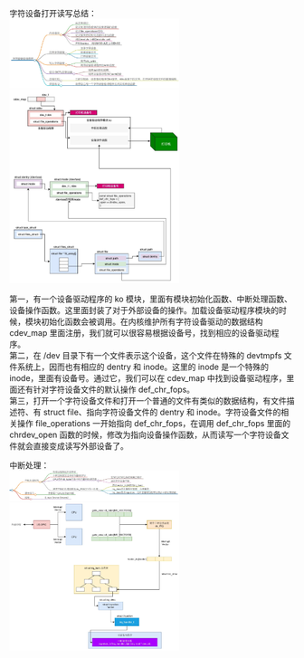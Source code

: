 字符设备打开读写总结：  
<img src="https://github.com/Yongli-Lisa/Linux-Notes1/blob/65fb71bbd97ffa7538b09be2061a5a5beed21be9/Img/%E8%BE%93%E5%85%A5%E8%BE%93%E5%87%BA/%E5%AD%97%E7%AC%A6%E8%AE%BE%E5%A4%87%E9%A9%B1%E5%8A%A8%E7%A8%8B%E5%BA%8F.JPG" width="300px">
<img src="https://github.com/Yongli-Lisa/Linux-Notes1/blob/18d439644bdbe28a7f4a1e2db017c8368cbeab1e/Img/%E8%BE%93%E5%85%A5%E8%BE%93%E5%87%BA/%E5%AD%97%E7%AC%A6%E8%AE%BE%E5%A4%87%E5%B7%A5%E4%BD%9C%E6%80%BB%E7%BB%93.JPG" width="300px">  

第一，有一个设备驱动程序的 ko 模块，里面有模块初始化函数、中断处理函数、设备操作函数。这里面封装了对于外部设备的操作。加载设备驱动程序模块的时候，模块初始化函数会被调用。在内核维护所有字符设备驱动的数据结构 cdev_map 里面注册，我们就可以很容易根据设备号，找到相应的设备驱动程序。  
第二，在 /dev 目录下有一个文件表示这个设备，这个文件在特殊的 devtmpfs 文件系统上，因而也有相应的 dentry 和 inode。这里的 inode 是一个特殊的 inode，里面有设备号。通过它，我们可以在 cdev_map 中找到设备驱动程序，里面还有针对字符设备文件的默认操作 def_chr_fops。  
第三，打开一个字符设备文件和打开一个普通的文件有类似的数据结构，有文件描述符、有 struct file、指向字符设备文件的 dentry 和 inode。字符设备文件的相关操作 file_operations 一开始指向 def_chr_fops，在调用 def_chr_fops 里面的 chrdev_open 函数的时候，修改为指向设备操作函数，从而读写一个字符设备文件就会直接变成读写外部设备了。  


中断处理：   
<img src="https://github.com/Yongli-Lisa/Linux-Notes1/blob/65fb71bbd97ffa7538b09be2061a5a5beed21be9/Img/%E8%BE%93%E5%85%A5%E8%BE%93%E5%87%BA/%E4%B8%AD%E6%96%AD%E5%A4%84%E7%90%861.JPG" width="300px">   
<img src="https://github.com/Yongli-Lisa/Linux-Notes1/blob/65fb71bbd97ffa7538b09be2061a5a5beed21be9/Img/%E8%BE%93%E5%85%A5%E8%BE%93%E5%87%BA/%E4%B8%AD%E6%96%AD%E5%A4%84%E7%90%862.JPG" width="300px">   
